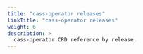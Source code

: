 ```yaml
---
title: "cass-operator releases"
linkTitle: "cass-operator releases"
weight: 6
description: >
  cass-operator CRD reference by release.
---
```

